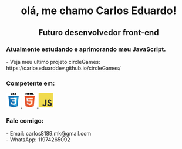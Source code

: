 <h1 align="center">olá, me chamo Carlos Eduardo!</h1>
<h2 align="center">Futuro desenvolvedor front-end</h2>
<h3>Atualmente estudando e aprimorando meu JavaScript.</h3>
- Veja meu ultimo projeto circleGames: https://carloseduarddev.github.io/circleGames/
<p align="left">
</p>

<h3 align="left"> Competente em:</h3>
<p align="left"> <a href="https://www.w3schools.com/css/" target="_blank" rel="noreferrer"> <img src="https://raw.githubusercontent.com/devicons/devicon/master/icons/css3/css3-original-wordmark.svg" alt="css3" width="40" height="40"/> </a> <a href="https://www.w3.org/html/" target="_blank" rel="noreferrer"> <img src="https://raw.githubusercontent.com/devicons/devicon/master/icons/html5/html5-original-wordmark.svg" alt="html5" width="40" height="40"/> </a> <a href="https://developer.mozilla.org/en-US/docs/Web/JavaScript" target="_blank" rel="noreferrer"> <img src="https://raw.githubusercontent.com/devicons/devicon/master/icons/javascript/javascript-original.svg" alt="javascript" width="40" height="40"/> </a> </p>
<h3 align="left">Fale comigo:</h3>
- Email: carlos8189.mk@gmail.com
<br>
- WhatsApp: 11974265092
